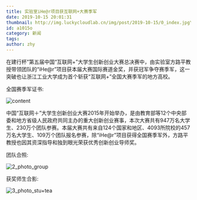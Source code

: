 ```yaml
---
title: 实验室iHe@r项目获互联网+大赛季军
date: 2019-10-15 20:01:31
thumbnail: http://img.luckycloudlab.cn/img/post/2019-10-15/0_index.jpg\
id: a1015o
category: 新闻
tags:
author: zhy
---
```

在建行杯”第五届中国“互联网+”大学生创新创业大赛总决赛中，由实验室方路平教授带领团队的“iHe@r”项目获本届大赛国际赛道金奖，并获冠军争夺赛季军，这一突破也让浙江工业大学成为首个斩获“互联网+”全国大赛季军的地方高校。
<!--more-->
全国赛季军证书:

![content](http://img.luckycloudlab.cn/img/post/2019-10-15/content.jpg)

中国“互联网＋”大学生创新创业大赛2015年开始举办，是由教育部等12个中央部委和地方省级人民政府共同主办的重大创新创业赛事，本次大赛共有947万名大学生、230万个团队参赛。本届大赛共有来自124个国家和地区、4093所院校的457万名大学生、109万个团队报名参赛，除“iHe@r”项目获得全国赛季军外，方路平教授也因其资深指导和独到眼光荣获优秀创新创业导师奖。

团队合照: 

![2_photo_group](https://www.zjut.edu.cn/UploadFile/jsp/upload/image/20191016/1571232993125036472.jpg)

获奖师生合影:

![3_photo_stu+tea](http://www.zjut.edu.cn/UploadFile/jsp/upload/image/20191016/1571235977234066677.jpg)